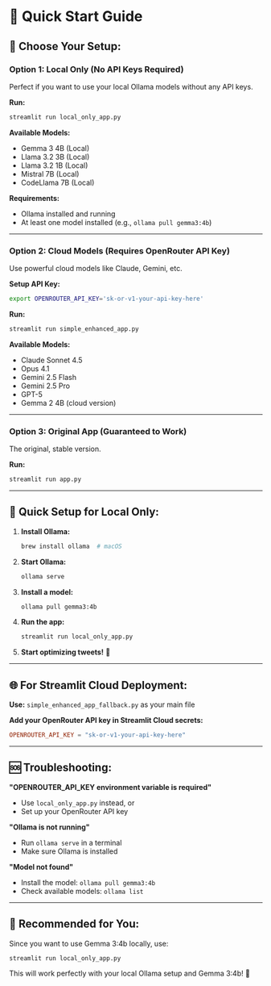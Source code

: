 # 🚀 Quick Start Guide

## 🎯 **Choose Your Setup:**

### **Option 1: Local Only (No API Keys Required)**
Perfect if you want to use your local Ollama models without any API keys.

**Run:**
```bash
streamlit run local_only_app.py
```

**Available Models:**
- Gemma 3 4B (Local)
- Llama 3.2 3B (Local) 
- Llama 3.2 1B (Local)
- Mistral 7B (Local)
- CodeLlama 7B (Local)

**Requirements:**
- Ollama installed and running
- At least one model installed (e.g., `ollama pull gemma3:4b`)

---

### **Option 2: Cloud Models (Requires OpenRouter API Key)**
Use powerful cloud models like Claude, Gemini, etc.

**Setup API Key:**
```bash
export OPENROUTER_API_KEY='sk-or-v1-your-api-key-here'
```

**Run:**
```bash
streamlit run simple_enhanced_app.py
```

**Available Models:**
- Claude Sonnet 4.5
- Opus 4.1
- Gemini 2.5 Flash
- Gemini 2.5 Pro
- GPT-5
- Gemma 2 4B (cloud version)

---

### **Option 3: Original App (Guaranteed to Work)**
The original, stable version.

**Run:**
```bash
streamlit run app.py
```

---

## 🔧 **Quick Setup for Local Only:**

1. **Install Ollama:**
   ```bash
   brew install ollama  # macOS
   ```

2. **Start Ollama:**
   ```bash
   ollama serve
   ```

3. **Install a model:**
   ```bash
   ollama pull gemma3:4b
   ```

4. **Run the app:**
   ```bash
   streamlit run local_only_app.py
   ```

5. **Start optimizing tweets!** 🎉

---

## 🌐 **For Streamlit Cloud Deployment:**

**Use:** `simple_enhanced_app_fallback.py` as your main file

**Add your OpenRouter API key in Streamlit Cloud secrets:**
```toml
OPENROUTER_API_KEY = "sk-or-v1-your-api-key-here"
```

---

## 🆘 **Troubleshooting:**

**"OPENROUTER_API_KEY environment variable is required"**
- Use `local_only_app.py` instead, or
- Set up your OpenRouter API key

**"Ollama is not running"**
- Run `ollama serve` in a terminal
- Make sure Ollama is installed

**"Model not found"**
- Install the model: `ollama pull gemma3:4b`
- Check available models: `ollama list`

---

## 🎯 **Recommended for You:**

Since you want to use Gemma 3:4b locally, use:

```bash
streamlit run local_only_app.py
```

This will work perfectly with your local Ollama setup and Gemma 3:4b! 🚀
